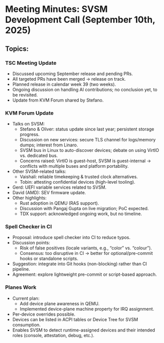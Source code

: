 # Meeting Minutes: SVSM Development Call (September 10th, 2025)

## Topics:

### TSC Meeting Update

* Discussed upcoming September release and pending PRs.
* All targeted PRs have been merged → release on track.
* Planned release in calendar week 39 (two weeks).
* Ongoing discussion on handling AI contributions; no conclusion yet, to be revisited.
* Update from KVM Forum shared by Stefano.

### KVM Forum Update

* Talks on SVSM:
  * Stefano & Oliver: status update since last year; persistent storage progress.
  * Discussion on new services: secure TLS channel for logs/memory dumps; interest from Linaro.
  * SVSM bus in Linux to auto-discover devices; debate on using VirtIO vs. dedicated bus.
  * Concerns raised: VirtIO is guest-host, SVSM is guest-internal → conflicts with multiple buses and platform portability.
* Other SVSM-related talks:
  * Vaishali: reliable timekeeping & trusted clock alternatives.
  * Tobin: attesting confidential devices (high-level tooling).
* Gerd: UEFI variable services related to SVSM.
* David (AMD): SEV firmware update.
* Other highlights:
  * Rust adoption in QEMU (RAS support).
  * Discussion with Pangaj Gupta on live migration; PoC expected.
  * TDX support: acknowledged ongoing work, but no timeline.

### Spell Checker in CI

* Proposal: introduce spell checker into CI to reduce typos.
* Discussion points:
  * Risk of false positives (locale variants, e.g., “color” vs. “colour”).
  * Consensus: too disruptive in CI → better for optional/pre-commit hooks or standalone scripts.
* Suggestion: integrate into Git hooks (non-blocking) rather than CI pipeline.
* Agreement: explore lightweight pre-commit or script-based approach.

### Planes Work

* Current plan:
  * Add device plane awareness in QEMU.
  * Implemented device-plane machine property for IRQ assignment.
* Per-device overrides possible.
* Devices can be listed in ACPI tables or Device Tree for SVSM consumption.
* Enables SVSM to detect runtime-assigned devices and their intended roles (console, attestation, debug, etc.).

